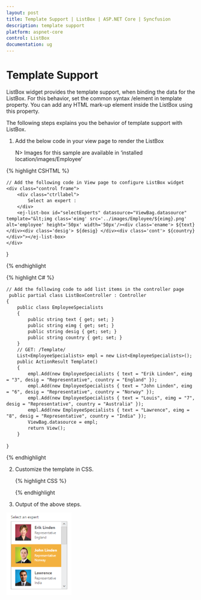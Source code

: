 ```yaml
---
layout: post
title: Template Support | ListBox | ASP.NET Core | Syncfusion
description: template support
platform: aspnet-core
control: ListBox
documentation: ug
---
```


# Template Support

ListBox widget provides the template support, when binding the data for the ListBox. For this behavior, set the common syntax /element in template property. You can add any HTML mark-up element inside the ListBox using this property.

The following steps explains you the behavior of template support with ListBox.

1. Add the below code in your view page to render the ListBox

   N> Images for this sample are available in ‘installed location/images/Employee’



  {% highlight CSHTML %}

	// Add the following code in View page to configure ListBox widget
    <div class="control frame">
        <div class="ctrllabel">
            Select an expert :
        </div>
        <ej-list-box id="selectExperts" datasource="ViewBag.datasource" template="&lt;img class='eimg' src='../images/Employee/${eimg}.png' alt='employee' height='50px' width='50px'/><div class='ename'> ${text} </div><div class='desig'> ${desig} </div><div class='cont'> ${country} </div>"></ej-list-box>        
    </div>
}
	
  {% endhighlight 
   
   
{% highlight C# %}
   
	// Add the following code to add list items in the controller page 
	 public partial class ListBoxController : Controller
    {
        public class EmployeeSpecialists
        {
            public string text { get; set; }
            public string eimg { get; set; }
            public string desig { get; set; }
            public string country { get; set; }
        }
        // GET: /Template/
        List<EmployeeSpecialists> empl = new List<EmployeeSpecialists>();
        public ActionResult Template()
        {
            empl.Add(new EmployeeSpecialists { text = "Erik Linden", eimg = "3", desig = "Representative", country = "England" });
            empl.Add(new EmployeeSpecialists { text = "John Linden", eimg = "6", desig = "Representative", country = "Norway" });
            empl.Add(new EmployeeSpecialists { text = "Louis", eimg = "7", desig = "Representative", country = "Australia" });
            empl.Add(new EmployeeSpecialists { text = "Lawrence", eimg = "8", desig = "Representative", country = "India" });
            ViewBag.datasource = empl;
            return View();
        }

    }

   {% endhighlight 
   


2. Customize the template in CSS. 


   {% highlight CSS %}

	<style>

		.eimg 
		{

			margin: 0;

			padding: 3px 10px 3px 3px;

			border: 0 none;

			width: 60px;

			height: 60px;

			float: left;

		}



		.ename 
		{

			font-weight: bold;

			padding: 6px 3px 1px 3px;

		}



		.desig, .cont 
		{

			font-size: smaller;

			padding: 3px 3px -1px 0px;

		}



		#selectexperts li 
		{

			width: 200px;

			height: 70px;

			padding: 5px;

		}

	</style>

   {% endhighlight 
   



3. Output of the above steps.




![](Template-Support_images/Template-Support_img2.png)




